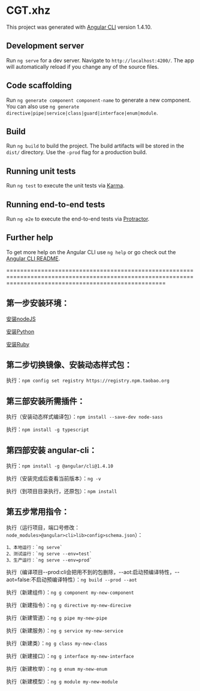 # CGT.xhz

This project was generated with [Angular CLI](https://github.com/angular/angular-cli) version 1.4.10.

## Development server

Run `ng serve` for a dev server. Navigate to `http://localhost:4200/`. The app will automatically reload if you change any of the source files.

## Code scaffolding

Run `ng generate component component-name` to generate a new component. You can also use `ng generate directive|pipe|service|class|guard|interface|enum|module`.

## Build

Run `ng build` to build the project. The build artifacts will be stored in the `dist/` directory. Use the `-prod` flag for a production build.

## Running unit tests

Run `ng test` to execute the unit tests via [Karma](https://karma-runner.github.io).

## Running end-to-end tests

Run `ng e2e` to execute the end-to-end tests via [Protractor](http://www.protractortest.org/).

## Further help

To get more help on the Angular CLI use `ng help` or go check out the [Angular CLI README](https://github.com/angular/angular-cli/blob/master/README.md).

==========================================================================================================================================================

## 第一步安装环境：
[安装nodeJS](https://nodejs.org/zh-cn/download/)

[安装Python](https://www.python.org/downloads/windows/)

[安装Ruby](https://www.w3cplus.com/sassguide/install.html)

## 第二步切换镜像、安装动态样式包：

执行：`npm config set registry https://registry.npm.taobao.org`

## 第三部安装所需插件：

执行（安装动态样式编译包）：`npm install --save-dev node-sass`

执行：`npm install -g typescript`

## 第四部安装 angular-cli：

执行：`npm install -g @angular/cli@1.4.10`

执行（安装完成后查看当前版本）：`ng -v`

执行（到项目目录执行，还原包）：`npm install`

## 第五步常用指令：

执行（运行项目，端口号修改：`node_modules>@angular>cli>lib>config>schema.json`）：
    
    1、本地运行：`ng serve`
    2、测试运行：`ng serve --env=test`
    3、生产运行：`ng serve --env=prod`
    
执行（编译项目--prod:cli会把用不到的包删除，--aot:启动预编译特性，--aot=false:不启动预编译特性）：`ng build --prod --aot`

执行（新建组件）：`ng g component my-new-component`

执行（新建指令）：`ng g directive my-new-direcive`

执行（新建管道）：`ng g pipe my-new-pipe`

执行（新建服务）：`ng g service my-new-service`

执行（新建类）：`ng g class my-new-class`

执行（新建接口）：`ng g interface my-new-interface`

执行（新建枚举）：`ng g enum my-new-enum`

执行（新建模型）：`ng g module my-new-module`